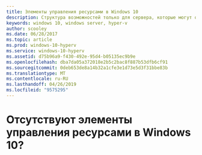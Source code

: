 ```yaml
---
title: Элементы управления ресурсами в Windows 10
description: Структура возможностей только для сервера, которые могут отображаться, но не используются в диспетчере Hyper-V в Windows 10.
keywords: windows 10, windows server, hyper-v
author: scooley
ms.date: 06/28/2017
ms.topic: article
ms.prod: windows-10-hyperv
ms.service: windows-10-hyperv
ms.assetid: d75b96a9-f430-492e-95d4-b05135ec9b9e
ms.openlocfilehash: dba7da05a372018e2b5c2bac8f887b53dfb6cf91
ms.sourcegitcommit: 0deb653de8a14b32a1cfe3e1d73e5d3f31bbe83b
ms.translationtype: MT
ms.contentlocale: ru-RU
ms.lasthandoff: 04/26/2019
ms.locfileid: "9575295"
---
```

# <a name="resource-controls-missing-on-windows-10"></a>Отсутствуют элементы управления ресурсами в Windows 10?
